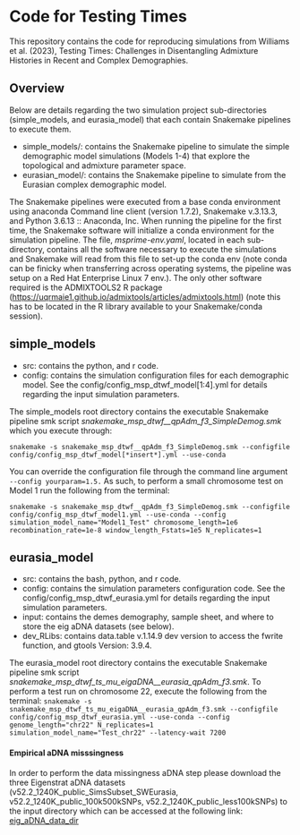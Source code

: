 # Code for Testing Times 

This repository contains the code for reproducing simulations from Williams et al. (2023), Testing Times: Challenges in Disentangling Admixture Histories in Recent and Complex Demographies.


## Overview
Below are details regarding the two simulation project sub-directories (simple_models, and eurasia_model) that each contain Snakemake pipelines to execute them.

- simple_models/: contains the Snakemake pipeline to simulate the simple demographic model simulations (Models 1-4) that explore the topological and admixture parameter space.
- eurasian_model/: contains the Snakemake pipeline to simulate from the Eurasian complex demographic model.  

The Snakemake pipelines were executed from a base conda environment using anaconda Command line client (version 1.7.2), Snakemake v.3.13.3, and Python 3.6.13 :: Anaconda, Inc. When running the pipeline for the first time, the Snakemake software will initialize a conda environment for the simulation pipeline. The file, *msprime-env.yaml*, located in each sub-directory, contains all the software necessary to execute the simulations and Snakemake will read from this file to set-up the conda env (note conda can be finicky when transferring across operating systems, the pipeline was setup on a Red Hat Enterprise Linux 7 env.). The only other software required is the ADMIXTOOLS2 R package (https://uqrmaie1.github.io/admixtools/articles/admixtools.html) (note this has to be located in the R library available to your Snakemake/conda session).


## simple_models
- src: contains the python, and r code. 
- config: contains the simulation configuration files for each demographic model. See the config/config_msp_dtwf_model[1:4].yml for details regarding the input simulation parameters. 

The simple_models root directory contains the executable Snakemake pipeline smk script *snakemake_msp_dtwf__qpAdm_f3_SimpleDemog.smk* which you execute through:

`snakemake -s snakemake_msp_dtwf__qpAdm_f3_SimpleDemog.smk --configfile config/config_msp_dtwf_model[*insert*].yml --use-conda`

You can override the configuration file through the command line argument `--config yourparam=1.5.` As such, to perform a small chromosome test on Model 1 run the following from the terminal:

`snakemake -s snakemake_msp_dtwf__qpAdm_f3_SimpleDemog.smk --configfile config/config_msp_dtwf_model1.yml --use-conda --config simulation_model_name="Model1_Test" chromosome_length=1e6 recombination_rate=1e-8 window_length_Fstats=1e5 N_replicates=1`


## eurasia_model
- src: contains the bash, python, and r code. 
- config: contains the simulation parameters configuration code. See the config/config_msp_dtwf_eurasia.yml for details regarding the input simulation parameters. 
- input: contains the demes demography, sample sheet, and where to store the eig aDNA datasets (see below).
- dev_RLibs: contains data.table v.1.14.9 dev version to access the fwrite function, and gtools Version: 3.9.4. 

The eurasia_model root directory contains the executable Snakemake pipeline smk script *snakemake_msp_dtwf_ts_mu_eigaDNA__eurasia_qpAdm_f3.smk*. To perform a test run on chromosome 22, execute the following from the terminal:
`snakemake -s snakemake_msp_dtwf_ts_mu_eigaDNA__eurasia_qpAdm_f3.smk --configfile config/config_msp_dtwf_eurasia.yml --use-conda --config genome_length="chr22" N_replicates=1 simulation_model_name="Test_chr22" --latency-wait 7200`



#### Empirical aDNA misssingness 
In order to perform the data missingness aDNA step please download the three Eigenstrat aDNA datasets (v52.2_1240K_public_SimsSubset_SWEurasia, v52.2_1240K_public_100k500kSNPs, v52.2_1240K_public_less100kSNPs) to the input directory which can be accessed at the following link: [eig_aDNA_data_dir](https://drive.google.com/drive/folders/1Uv-2NSK7e-EtO960sKGkEHB_xV5k9bOl?usp=sharing)

